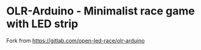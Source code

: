 # OLR-Arduino - Minimalist race game with LED strip

Fork from https://gitlab.com/open-led-race/olr-arduino